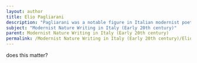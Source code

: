 ```yaml
---
layout: author
title: Elio Pagliarani
description: "Pagliarani was a notable figure in Italian modernist poetry, especially in his reflections on nature and urban settings. He often challenged traditional forms and offered innovative perspectives in his work."
subject: "Modernist Nature Writing in Italy (Early 20th century)"
parent: Modernist Nature Writing in Italy (Early 20th century)
permalink: /Modernist Nature Writing in Italy (Early 20th century)/Elio Pagliarani/
---
```


does this matter?

